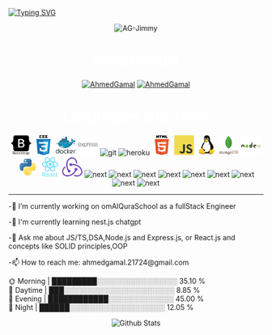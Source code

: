 [![Typing SVG](https://readme-typing-svg.demolab.com?font=Fira+Code&weight=600&size=50&duration=2000&pause=0&color=FF9D00&center=true&multiline=true&repeat=true&width=1500&height=250&lines=Welcome+there+%F0%9F%91%8B;+I'm+Ahmed+Gamal;Full+Stack+Developer+(MERN)+)](https://git.io/typing-svg)
<p align="center"> <img src="https://komarev.com/ghpvc/?username=AG-Jimmy&label=Profile%20views&color=orange&style=flat" alt="AG-Jimmy" /> </p>
<h1 style="color:white" align="center">social media</h1>
<p align="center">
<a href="https://www.linkedin.com/in/ahmedgamal21724" target="blank"><img align="center" src="https://raw.githubusercontent.com/rahuldkjain/github-profile-readme-generator/master/src/images/icons/Social/linked-in-alt.svg" alt="AhmedGamal" height="50" width="50" /></a>  <a href="https://www.facebook.com/ahmed.medo.teto" target="blank"><img align="center" src="https://raw.githubusercontent.com/rahuldkjain/github-profile-readme-generator/master/src/images/icons/Social/facebook.svg" alt="AhmedGamal" height="50" width="50" /></a>
</p>
<h1 style="color:white" align="center">Languages and Tools</h1>
<p align="center"><a style="text-decoration: none;" href="https://getbootstrap.com" target="_blank" rel="noreferrer"><img src="https://raw.githubusercontent.com/devicons/devicon/master/icons/bootstrap/bootstrap-plain-wordmark.svg" alt="bootstrap" width="40" height="40"/> </a>  <a style="text-decoration: none;" href="https://www.w3schools.com/css/" target="_blank" rel="noreferrer"> <img src="https://raw.githubusercontent.com/devicons/devicon/master/icons/css3/css3-original-wordmark.svg" alt="css3" width="40" height="40"/> </a> <a style="text-decoration: none;" href="https://www.docker.com/" target="_blank" rel="noreferrer"> <img src="https://raw.githubusercontent.com/devicons/devicon/master/icons/docker/docker-original-wordmark.svg" alt="docker" width="40" height="40"/> </a>  <a style="text-decoration: none;" href="https://expressjs.com" target="_blank" rel="noreferrer"> <img src="https://raw.githubusercontent.com/devicons/devicon/master/icons/express/express-original-wordmark.svg" alt="express" width="40" height="40"/> </a>  <a style="text-decoration: none;" href="https://git-scm.com/" target="_blank" rel="noreferrer"> <img src="https://www.vectorlogo.zone/logos/git-scm/git-scm-icon.svg" alt="git" width="40" height="40"/> </a> <a style="text-decoration: none;" href="https://heroku.com" target="_blank" rel="noreferrer"> <img src="https://www.vectorlogo.zone/logos/heroku/heroku-icon.svg" alt="heroku" width="40" height="40"/> </a> <a style="text-decoration: none;" href="https://www.w3.org/html/" target="_blank" rel="noreferrer"> <img src="https://raw.githubusercontent.com/devicons/devicon/master/icons/html5/html5-original-wordmark.svg" alt="html5" width="40" height="40"/> </a> <a style="text-decoration: none;" href="https://developer.mozilla.org/en-US/docs/Web/JavaScript" target="_blank" rel="noreferrer"> <img src="https://raw.githubusercontent.com/devicons/devicon/master/icons/javascript/javascript-original.svg" alt="javascript" width="40" height="40"/> </a> <a style="text-decoration: none;" href="https://www.linux.org/" target="_blank" rel="noreferrer"> <img src="https://raw.githubusercontent.com/devicons/devicon/master/icons/linux/linux-original.svg" alt
="linux" width="40" height="40"/> </a>  <a style="text-decoration: none;" href="https://www.mongodb.com/" target="_blank" rel="noreferrer"> <img src="https://raw.githubusercontent.com/devicons/devicon/master/icons/mongodb/mongodb-original-wordmark.svg" alt="mongodb" width="40" height="40"/> </a><a style="text-decoration: none;" href="https://nodejs.org" target="_blank" rel="noreferrer"> <img src="https://raw.githubusercontent.com/devicons/devicon/master/icons/nodejs/nodejs-original-wordmark.svg" alt="nodejs" width="40" height="40"/> </a> <a style="text-decoration: none;" href="https://www.python.org" target="_blank" rel="noreferrer"> <img src="https://raw.githubusercontent.com/devicons/devicon/master/icons/python/python-original.svg" alt="python" width="40" height="40"/> </a> <a style="text-decoration: none;" href="https://reactjs.org/" target="_blank" rel="noreferrer"> <img src="https://raw.githubusercontent.com/devicons/devicon/master/icons/react/react-original-wordmark.svg" alt="react" width="40" height="40"/> </a> <a style="text-decoration: none;" href="https://redux.js.org" target="_blank" rel="noreferrer"> <img src="https://raw.githubusercontent.com/devicons/devicon/master/icons/redux/redux-original.svg" alt="redux" width="40" height="40"/> </a>  
<a style="text-decoration: none;" href="https://nextjs.org/" target="_blank" rel="noreferrer"> <img src="https://www.svgrepo.com/show/306466/next-dot-js.svg" alt="next" width="40" height="40"/> </a><a style="text-decoration: none;" href="https://mui.com/material-ui/" target="_blank" rel="noreferrer"> <img src="https://www.svgrepo.com/show/354048/material-ui.svg" alt="next" width="40" height="40"/> </a><a style="text-decoration: none;" href="https://www.netlify.com/" target="_blank" rel="noreferrer"> <img src="https://www.svgrepo.com/show/376339/netlify.svg" alt="next" width="40" height="40"/> </a><a style="text-decoration: none;" href="" target="_blank" rel="noreferrer"> <img src="https://www.svgrepo.com/show/452147/adobe-illustrator.svg" alt="next" width="40" height="40"/> </a><a style="text-decoration: none;" href="" target="_blank" rel="noreferrer"> <img src="https://www.svgrepo.com/show/452151/adobe-xd.svg" alt="next" width="40" height="40"/> </a><a style="text-decoration: none;" href="https://www.figma.com/" target="_blank" rel="noreferrer"> <img src="https://www.svgrepo.com/show/452202/figma.svg" alt="next" width="40" height="40"/> </a><a style="text-decoration: none;" href="https://auth0.com/" target="_blank" rel="noreferrer"> <img src="https://www.svgrepo.com/show/349297/auth0.svg" alt="next" width="40" height="40"/> </a><a style="text-decoration: none;" href="https://vercel.com/" target="_blank" rel="noreferrer"> <img src="https://www.svgrepo.com/show/354512/vercel.svg" alt="next" width="40" height="40"/> </a><a style="text-decoration: none;" href="" target="_blank" rel="noreferrer"> <img src="https://www.svgrepo.com/show/452149/adobe-photoshop.svg" alt="next" width="40" height="40"/> </a>
</p>
<hr>
<p>-🔭 I’m currently working on omAlQuraSchool as a fullStack Engineer</p>
<p>-🌱 I'm currently learning nest.js chatgpt</p>
<p>-💬 Ask me about  JS/TS,DSA,Node.js and Express.js, or React.js and concepts like SOLID principles,OOP </p>
<p>-📫 How to reach me: ahmedgamal.21724@gmail.com</p>


🌞 Morning  |                  █████████░░░░░░░░░░░░░░░░   35.10 % <br>
🌆 Daytime  |                  ███░░░░░░░░░░░░░░░░░░░░░░   8.85 % <br>
🌃 Evening  |                  ████████████░░░░░░░░░░░░░   45.00 % <br>
🌙 Night    |                  ██████░░░░░░░░░░░░░░░░░░░   12.05 % <br>
 
<!--[![Ashutosh's github activity graph](https://github-readme-activity-graph.vercel.app/graph?username=AG-Jimmy&theme=high-contrast)](https://github.com/ashutosh00710/github-readme-activity-graph)-->

<p align="center">
        <img src="https://raw.githubusercontent.com/mayhemantt/mayhemantt/Update/svg/Bottom.svg" alt="Github Stats" />
</p>

